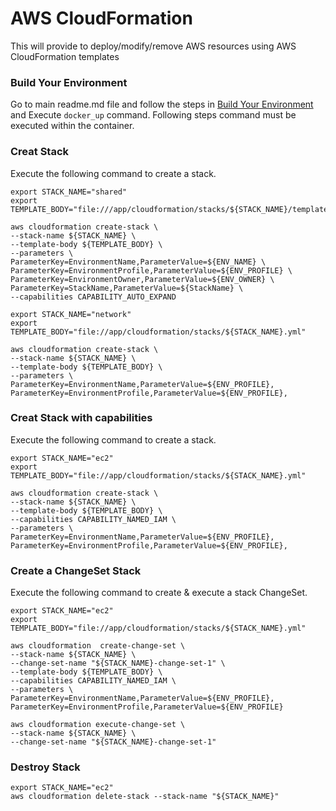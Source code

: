 # AWS CloudFormation
This will provide to deploy/modify/remove AWS resources using AWS CloudFormation templates

### Build Your Environment
Go to main readme.md file and follow the steps in [Build Your Environment](../readme.md) and Execute `docker_up` command.
Following steps command must be executed within the container.

### Creat Stack
Execute the following command to create a stack.
```
export STACK_NAME="shared"
export TEMPLATE_BODY="file:///app/cloudformation/stacks/${STACK_NAME}/template.yml"

aws cloudformation create-stack \
--stack-name ${STACK_NAME} \
--template-body ${TEMPLATE_BODY} \
--parameters \
ParameterKey=EnvironmentName,ParameterValue=${ENV_NAME} \
ParameterKey=EnvironmentProfile,ParameterValue=${ENV_PROFILE} \
ParameterKey=EnvironmentOwner,ParameterValue=${ENV_OWNER} \
ParameterKey=StackName,ParameterValue=${StackName} \
--capabilities CAPABILITY_AUTO_EXPAND

export STACK_NAME="network"
export TEMPLATE_BODY="file://app/cloudformation/stacks/${STACK_NAME}.yml"

aws cloudformation create-stack \
--stack-name ${STACK_NAME} \
--template-body ${TEMPLATE_BODY} \
--parameters \
ParameterKey=EnvironmentName,ParameterValue=${ENV_PROFILE},
ParameterKey=EnvironmentProfile,ParameterValue=${ENV_PROFILE},
```
### Creat Stack with capabilities
Execute the following command to create a stack.
```
export STACK_NAME="ec2"
export TEMPLATE_BODY="file://app/cloudformation/stacks/${STACK_NAME}.yml"

aws cloudformation create-stack \
--stack-name ${STACK_NAME} \
--template-body ${TEMPLATE_BODY} \
--capabilities CAPABILITY_NAMED_IAM \
--parameters \
ParameterKey=EnvironmentName,ParameterValue=${ENV_PROFILE},
ParameterKey=EnvironmentProfile,ParameterValue=${ENV_PROFILE},
```
### Create a ChangeSet Stack
Execute the following command to create & execute a stack ChangeSet.
```
export STACK_NAME="ec2"
export TEMPLATE_BODY="file://app/cloudformation/stacks/${STACK_NAME}.yml"

aws cloudformation  create-change-set \
--stack-name ${STACK_NAME} \
--change-set-name "${STACK_NAME}-change-set-1" \
--template-body ${TEMPLATE_BODY} \
--capabilities CAPABILITY_NAMED_IAM \
--parameters \
ParameterKey=EnvironmentName,ParameterValue=${ENV_PROFILE},
ParameterKey=EnvironmentProfile,ParameterValue=${ENV_PROFILE}

aws cloudformation execute-change-set \
--stack-name ${STACK_NAME} \
--change-set-name "${STACK_NAME}-change-set-1"
```

### Destroy Stack
```
export STACK_NAME="ec2"
aws cloudformation delete-stack --stack-name "${STACK_NAME}"
```
